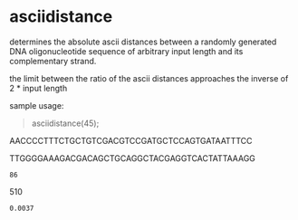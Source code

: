 # asciidistance

determines the absolute ascii distances between a randomly generated DNA oligonucleotide sequence of arbitrary input length and its complementary strand.

the limit between the ratio of the ascii distances approaches the inverse of 2 * input length


sample usage:

> asciidistance(45);
 
AACCCCTTTCTGCTGTCGACGTCCGATGCTCCAGTGATAATTTCC

TTGGGGAAAGACGACAGCTGCAGGCTACGAGGTCACTATTAAAGG

    86

   510

    0.0037
